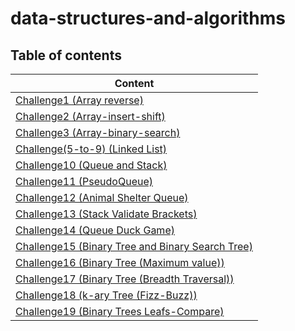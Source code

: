 # data-structures-and-algorithms

## Table of contents

| Content                                                            |
|--------------------------------------------------------------------|
| [Challenge1 (Array reverse)](CC1/README.md)                        |
| [Challenge2 (Array-insert-shift)](CC2/README.md)                   |
| [Challenge3 (Array-binary-search)](CC3/README.md)                  |
| [Challenge(5-to-9) (Linked List)](CC5/README.md)                   |
| [Challenge10 (Queue and Stack)](CC10/README.md)                    |
| [Challenge11 (PseudoQueue)](CC11/README.md)                        |
| [Challenge12 (Animal Shelter Queue)](CC12/README.md)               |
| [Challenge13 (Stack Validate Brackets)](CC13/README.md)            |
| [Challenge14 (Queue Duck Game)](CC14/README.md)                    |
| [Challenge15 (Binary Tree and Binary Search Tree)](CC15/README.md) |
| [Challenge16 (Binary Tree (Maximum value))](CC16/README.md)        |
| [Challenge17 (Binary Tree (Breadth Traversal))](CC17/README.md)    |
| [Challenge18 (k-ary Tree (Fizz-Buzz))](CC18/README.md)             |
| [Challenge19 (Binary Trees Leafs-Compare)](CC19/README.md)         |







